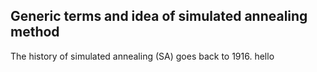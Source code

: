 ## Generic terms and idea of simulated annealing method

The history of simulated annealing (SA) goes back to 1916. hello

